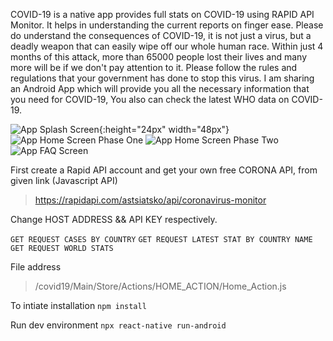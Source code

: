COVID-19 is a native app provides full stats on COVID-19 using RAPID API Monitor. It helps in understanding the current reports on finger ease. Please do understand the consequences of COVID-19, it is not just a virus, but a deadly weapon that can easily wipe off our whole human race. Within just 4 months of this attack, more than 65000 people lost their lives and many more will be if we don't pay attention to it. Please follow the rules and regulations that your government has done to stop this virus. I am sharing an Android App which will provide you all the necessary information that you need for COVID-19, You also can check the latest WHO data on COVID-19.

![App Splash Screen](https://gitlab.com/Nishkarshgupta/covid19/-/raw/master/Screenshots/Banner.jpg){:height="24px" width="48px"}
![App Home Screen Phase One](https://gitlab.com/Nishkarshgupta/covid19/-/raw/master/Screenshots/Home_1.jpg)
![App Home Screen Phase Two](https://gitlab.com/Nishkarshgupta/covid19/-/raw/master/Screenshots/Home_2.jpg)
![App FAQ Screen](https://gitlab.com/Nishkarshgupta/covid19/-/raw/master/Screenshots/FAQ.jpg)

First create a Rapid API account and get your own free CORONA API, from given link (Javascript API)

>  https://rapidapi.com/astsiatsko/api/coronavirus-monitor

Change HOST ADDRESS && API KEY respectively.

`GET REQUEST CASES BY COUNTRY`
`GET REQUEST LATEST STAT BY COUNTRY NAME`
`GET REQUEST WORLD STATS`

File address

>  /covid19/Main/Store/Actions/HOME_ACTION/Home_Action.js

To intiate installation `npm install`

Run dev environment `npx react-native run-android`

